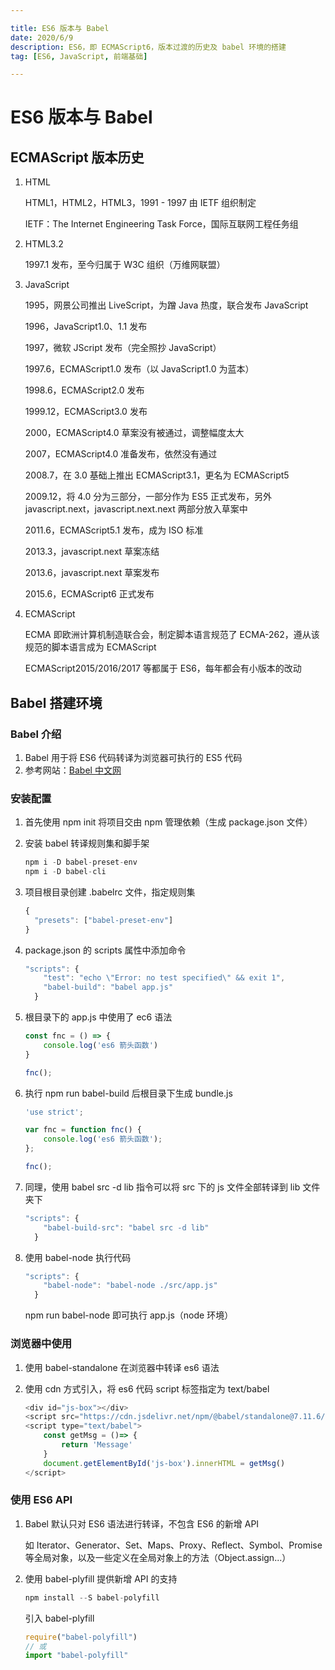 ```yaml
---

title: ES6 版本与 Babel
date: 2020/6/9
description: ES6，即 ECMAScript6，版本过渡的历史及 babel 环境的搭建
tag: [ES6, JavaScript, 前端基础]

---
```




# ES6 版本与 Babel 

## ECMAScript 版本历史

1. HTML

   HTML1，HTML2，HTML3，1991 - 1997 由 IETF 组织制定

   IETF：The Internet Engineering Task Force，国际互联网工程任务组

2. HTML3.2

   1997.1 发布，至今归属于 W3C 组织（万维网联盟）

3. JavaScript 

   1995，网景公司推出 LiveScript，为蹭 Java 热度，联合发布 JavaScript

   1996，JavaScript1.0、1.1 发布

   1997，微软 JScript 发布（完全照抄 JavaScript）

   1997.6，ECMAScript1.0 发布（以 JavaScript1.0 为蓝本）

   1998.6，ECMAScript2.0 发布

   1999.12，ECMAScript3.0 发布

   2000，ECMAScript4.0 草案没有被通过，调整幅度太大

   2007，ECMAScript4.0 准备发布，依然没有通过

   2008.7，在 3.0 基础上推出 ECMAScript3.1，更名为 ECMAScript5

   2009.12，将 4.0 分为三部分，一部分作为 ES5 正式发布，另外 javascript.next，javascript.next.next 两部分放入草案中

   2011.6，ECMAScript5.1 发布，成为 ISO 标准

   2013.3，javascript.next 草案冻结

   2013.6，javascript.next 草案发布

   2015.6，ECMAScript6 正式发布

4. ECMAScript

   ECMA 即欧洲计算机制造联合会，制定脚本语言规范了 ECMA-262，遵从该规范的脚本语言成为 ECMAScript

   ECMAScript2015/2016/2017 等都属于 ES6，每年都会有小版本的改动

## Babel 搭建环境

### Babel 介绍

1. Babel 用于将 ES6 代码转译为浏览器可执行的 ES5 代码
2. 参考网站：[Babel 中文网](https://www.babeljs.cn/)

### 安装配置

1. 首先使用 npm init 将项目交由 npm 管理依赖（生成 package.json 文件）

2. 安装 babel 转译规则集和脚手架

   ```javascript
   npm i -D babel-preset-env
   npm i -D babel-cli
   ```

3. 项目根目录创建 .babelrc 文件，指定规则集

   ```javascript
   {
     "presets": ["babel-preset-env"]
   }
   ```

4. package.json 的 scripts 属性中添加命令

   ```javascript
   "scripts": {
       "test": "echo \"Error: no test specified\" && exit 1",
       "babel-build": "babel app.js"
     }
   ```

5. 根目录下的 app.js 中使用了 ec6 语法

   ```javascript
   const fnc = () => {
       console.log('es6 箭头函数')
   }
   
   fnc();
   ```

6. 执行 npm run babel-build 后根目录下生成 bundle.js

   ```javascript
   'use strict';
   
   var fnc = function fnc() {
       console.log('es6 箭头函数');
   };
   
   fnc();
   ```

7. 同理，使用 babel src -d lib 指令可以将 src 下的 js 文件全部转译到 lib 文件夹下

   ```javascript
   "scripts": {
       "babel-build-src": "babel src -d lib"
     }
   ```

8. 使用 babel-node 执行代码

   ```javascript
   "scripts": {
       "babel-node": "babel-node ./src/app.js"
     }
   ```

   npm run babel-node 即可执行 app.js（node 环境）

### 浏览器中使用

1. 使用 babel-standalone 在浏览器中转译 es6 语法

2. 使用 cdn 方式引入，将 es6 代码 script 标签指定为 text/babel

   ```javascript
   <div id="js-box"></div>
   <script src="https://cdn.jsdelivr.net/npm/@babel/standalone@7.11.6/babel.min.js"></script>
   <script type="text/babel">
       const getMsg = ()=> {
           return 'Message'
       }
       document.getElementById('js-box').innerHTML = getMsg()
   </script>
   ```

### 使用 ES6 API

1. Babel 默认只对 ES6 语法进行转译，不包含 ES6 的新增 API

   如 Iterator、Generator、Set、Maps、Proxy、Reflect、Symbol、Promise 等全局对象，以及一些定义在全局对象上的方法（Object.assign...）

2. 使用 babel-plyfill 提供新增 API 的支持

   ```javascript
   npm install --S babel-polyfill
   ```

   引入 babel-plyfill

   ```javascript
   require("babel-polyfill")
   // 或
   import "babel-polyfill"
   ```

   

